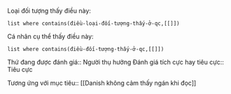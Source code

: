 
Loại đối tượng thấy điều này: 
```dataview 
list where contains(điều-loại-đối-tượng-thấy-ở-qc,[[]]) 
``` 
Cá nhân cụ thể thấy điều này: 
```dataview
list where contains(điều-đối-tượng-thấy-ở-qc,[[]]) 
```
Thứ đang được đánh giá:: Người thụ hưởng
Đánh giá tích cực hay tiêu cực:: Tiêu cực


Tương ứng với mục tiêu:: [[Danish không cảm thấy ngán khi đọc]]